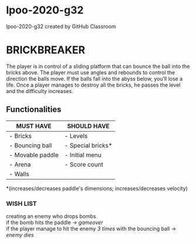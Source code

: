 # lpoo-2020-g32
lpoo-2020-g32 created by GitHub Classroom

# BRICKBREAKER
The player is in control of a sliding platform that can bounce the ball into the bricks above. The player must use angles and rebounds to control the direction the balls move. If the balls fall into the abyss below, you’ll lose a life. Once a player manages to destroy all the bricks, he passes the level and the difficulty increases.

## Functionalities

| MUST HAVE   | SHOULD HAVE   |
|---|---|
|  - Bricks  |  - Levels  |
|  - Bouncing ball |  - Special bricks*  |
|  - Movable paddle |  - Initial menu |
|  - Arena |  - Score count |
|  - Walls |

*(increases/decreases paddle's dimensions; increases/decreases velocity)

 ### WISH LIST 
  creating an enemy who drops bombs  
  if the bomb hits the paddle -> *gameover*  
  if the player manage to hit the enemy *3 times* with the bouncing ball -> *enemy dies*  



